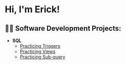 <h1>Hi, I'm Erick! 

<h2>👨‍💻 Software Development Projects:</h2>

- <b>SQL</b>
  - [Practicing Triggers](https://github.com/epena527/Triggers-Practice)
  - [Practicing Views](https://github.com/epena527/Views)
  - [Practicing Sub-query](https://github.com/epena527/Sub-Query)
  

